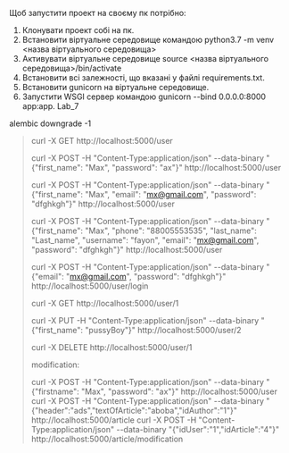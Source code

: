 Щоб запустити проект на своєму пк потрібно:
1. Клонувати проект собі на пк.
2. Встановити віртуальне середовище командою python3.7 -m venv <назва віртуального середовища>
3. Активувати віртуальне середовище source <назва віртуального середовища>/bin/activate
4. Встановити всі залежності, що вказані у файлі requirements.txt.
5. Встановити gunicorn на віртуальне середовище.
6. Запустити WSGI сервер командою gunicorn --bind 0.0.0.0:8000 app:app.
Lab_7

alembic downgrade -1


> curl -X GET http://localhost:5000/user
> 
> curl -X POST -H "Content-Type:application/json" --data-binary "{\"first_name\": \"Max\", \"password\": \"ax\"}" http://localhost:5000/user
> 
> curl -X POST -H "Content-Type:application/json" --data-binary "{\"first_name\": \"Max\", \"email\": \"mx@gmail.com\", \"password\": \"dfghkgh\"}" http://localhost:5000/user
>
> curl -X POST -H "Content-Type:application/json" --data-binary "{\"first_name\": \"Max\", \"phone\": \"88005553535\", \"last_name\": \"Last_name\", \"username\": \"fayon\", \"email\": \"mx@gmail.com\", \"password\": \"dfghkgh\"}" http://localhost:5000/user
> 
> curl -X POST -H "Content-Type:application/json" --data-binary "{\"email\": \"mx@gmail.com\", \"password\": \"dfghkgh\"}" http://localhost:5000/user/login
> 
> curl -X GET http://localhost:5000/user/1
>
> curl -X PUT -H "Content-Type:application/json" --data-binary "{\"first_name\": \"pussyBoy\"}" http://localhost:5000/user/2
> 
> curl -X DELETE http://localhost:5000/user/1
> 
> modification:
>
> curl -X POST -H "Content-Type:application/json" --data-binary "{\"firstname\": \"Max\", \"password\": \"ax\"}" http://localhost:5000/user
> curl -X POST -H "Content-Type:application/json" --data-binary "{\"header\":\"ads\",\"textOfArticle\":\"aboba\",\"idAuthor\":\"1\"}" http://localhost:5000/article
> curl -X POST -H "Content-Type:application/json" --data-binary "{\"idUser\":\"1\",\"idArticle\":\"4\"}" http://localhost:5000/article/modification
